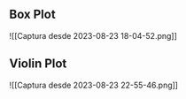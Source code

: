 
## Box Plot
![[Captura desde 2023-08-23 18-04-52.png]]

## Violin Plot
![[Captura desde 2023-08-23 22-55-46.png]]
